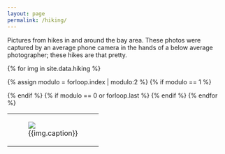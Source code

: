 ```yaml
---
layout: page
permalink: /hiking/
---
```


 <head>
 <link rel="stylesheet" href="/assets/css/main.css">
<script src="//code.jquery.com/jquery-1.12.4.min.js"></script>
<script src="/assets/js/common.js"></script>
 </head>
<div class="hiking">
<p>Pictures from hikes in and around the bay area. These photos were captured by an average phone camera in the hands of a below average photographer; these hikes are that pretty.</p>
<table>


{% for img in site.data.hiking %}

{% assign modulo = forloop.index | modulo:2 %}
{% if modulo == 1 %}
<tr>
{% endif %}
<td>
<figure>
<a href="{{img.src}}" target="_blank"><img src="{{img.src}}"/></a>
<figcaption>{{img.caption}}</figcaption>
</figure>
</td>
{% if modulo == 0 or forloop.last %}
</tr>
{% endif %}
{% endfor %}
</table>
</div>
<!--
<td>
<figure>
<img src="/res/artifacts/hiking/pinnacles_20180408.jpg"/>
<figcaption>Pinnacles National Park</figcaption>
</figure>
</td>
</tr>
</table>
-->
